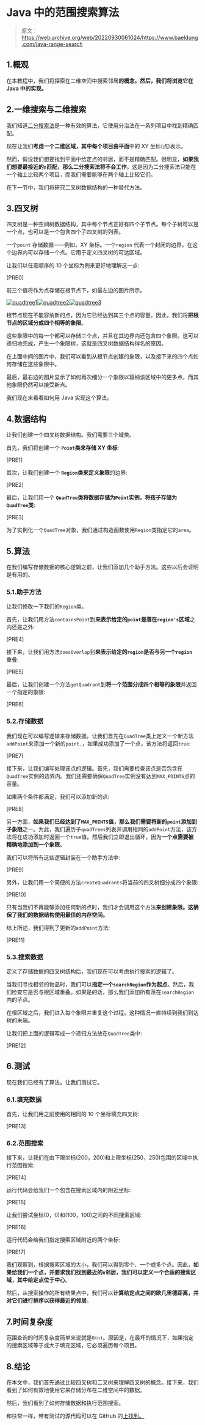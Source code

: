 # Java 中的范围搜索算法

> 原文：<https://web.archive.org/web/20220930061024/https://www.baeldung.com/java-range-search>

## 1.概观

在本教程中，我们将探索在二维空间中搜索邻居**的概念。然后，我们将浏览它在 Java 中的实现。**

## 2.一维搜索与二维搜索

我们知道[二分搜索法](/web/20220730070107/https://www.baeldung.com/java-binary-search)是一种有效的算法，它使用分治法在一系列项目中找到精确匹配。

现在让我们**考虑一个二维区域，其中每个项目由平面**中的 XY 坐标(点)表示。

然而，假设我们想要找到平面中给定点的邻居，而不是精确匹配。很明显，**如果我们想要最接近的`n`匹配，那么二分搜索法将不会工作**。这是因为二分搜索法只能在一个轴上比较两个项目，而我们需要能够在两个轴上比较它们。

在下一节中，我们将研究二叉树数据结构的一种替代方法。

## 3.四叉树

四叉树是一种空间树数据结构，其中每个节点正好有四个子节点。每个子树可以是一个点，也可以是一个包含四个子四叉树的列表。

一个`point` 存储数据——例如，XY 坐标。一个`region` 代表一个封闭的边界，在这个边界内可以存储一个点。它用于定义四叉树的可达区域。

让我们以任意顺序的 10 个坐标为例来更好地理解这一点:

[PRE0]

前三个值将作为点存储在根节点下，如最左边的图片所示。

[![quadtree1](img/90dd1f007943416a6c8bc6858ed54137.png)](/web/20220730070107/https://www.baeldung.com/wp-content/uploads/2019/12/quadtree1-300x300-1.png)[![quadtree2](img/149239b9e4387038bca1d7761c874efa.png)](/web/20220730070107/https://www.baeldung.com/wp-content/uploads/2019/12/quadtree2-300x300-1.png)[![quadtree3](img/377b8880493d9545d15b5f925c5e14e1.png)](/web/20220730070107/https://www.baeldung.com/wp-content/uploads/2019/12/quadtree3-300x300-1.png)

根节点现在不能容纳新的点，因为它已经达到其三个点的容量。因此，我们将**把根节点的区域分成四个相等的象限**。

这些象限中的每一个都可以存储三个点，并且在其边界内还包含四个象限。这可以递归地完成，产生一个象限树，这就是四叉树数据结构得名的原因。

在上面中间的图片中，我们可以看到从根节点创建的象限，以及接下来的四个点如何存储在这些象限中。

最后，最右边的图片显示了如何再次细分一个象限以容纳该区域中的更多点，而其他象限仍然可以接受新点。

我们现在来看看如何用 Java 实现这个算法。

## 4.数据结构

让我们创建一个四叉树数据结构。我们需要三个域类。

首先，我们将创建一个 **`Point`类来存储 XY 坐标**:

[PRE1]

其次，让我们创建一个 **`Region`类来定义象限**的边界:

[PRE2]

最后，让我们用一个 **`QuadTree`类将数据存储为`Point`实例，将孩子存储为`QuadTree`类**:

[PRE3]

为了实例化一个`QuadTree`对象，我们通过构造函数使用`Region`类指定它的`area`。

## 5.算法

在我们编写存储数据的核心逻辑之前，让我们添加几个助手方法。这些以后会证明是有用的。

### 5.1.助手方法

让我们修改一下我们的`Region`类。

首先，让我们用方法`containsPoint`到**来表示给定的`point`是落在`region's`区域**之内还是之外:

[PRE4]

接下来，让我们用方法`doesOverlap`到**来表示给定的`region`是否与另一个`region`** 重叠:

[PRE5]

最后，让我们创建一个方法`getQuadrant`到**将一个范围分成四个相等的象限**并返回一个指定的象限:

[PRE6]

### 5.2.存储数据

我们现在可以编写逻辑来存储数据。让我们首先在`QuadTree`类上定义一个新方法`addPoint`来添加一个新的`point.`，如果成功添加了一个点，该方法将返回`true`:

[PRE7]

接下来，让我们编写处理该点的逻辑。首先，我们需要检查该点是否包含在`QuadTree`实例的边界内。我们还需要确保`QuadTree`实例没有达到`MAX_POINTS`点的容量。

如果两个条件都满足，我们可以添加新的点:

[PRE8]

另一方面，**如果我们已经达到了`MAX_POINTS`值，那么我们需要将新的`point`添加到子象限**之一。为此，我们遍历子`quadTrees`列表并调用相同的`addPoint`方法，该方法将在成功添加时返回一个`true`值。然后我们立即退出循环，因为**一个点需要被精确地添加到一个象限**。

我们可以将所有这些逻辑封装在一个助手方法中:

[PRE9]

另外，让我们用一个简便的方法`createQuadrants`将当前的四叉树细分成四个象限:

[PRE10]

只有当我们不再能够添加任何新的点时，我们才会调用这个方法**来创建象限。这确保了我们的数据结构使用最佳的内存空间。**

综上所述，我们得到了更新的`addPoint`方法:

[PRE11]

### 5.3.搜索数据

定义了存储数据的四叉树结构后，我们现在可以考虑执行搜索的逻辑了。

当我们寻找相邻的物品时，我们可以**指定一个`searchRegion`作为起点**。然后，我们检查它是否与根区域重叠。如果是的话，那么我们添加所有落在`searchRegion`内的子点。

在根区域之后，我们进入每个象限并重复这个过程。这种情况一直持续到我们到达树的末端。

让我们把上面的逻辑写成一个递归方法放在`QuadTree`类中:

[PRE12]

## 6.测试

现在我们已经有了算法，让我们测试它。

### 6.1.填充数据

首先，让我们用之前使用的相同的 10 个坐标填充四叉树:

[PRE13]

### 6.2.范围搜索

接下来，让我们在由下限坐标(200，200)和上限坐标(250，250)包围的区域中执行范围搜索:

[PRE14]

运行代码会给我们一个包含在搜索区域内的附近坐标:

[PRE15]

让我们尝试坐标(0，0)和(100，100)之间的不同搜索区域:

[PRE16]

运行代码会给我们指定搜索区域附近的两个坐标:

[PRE17]

我们观察到，根据搜索区域的大小，我们可以得到零个、一个或多个点。因此，**如果给我们一个点，并要求我们找到最近的`n`邻居，我们可以定义一个合适的搜索区域，其中给定点位于中心**。

然后，从搜索操作的所有结果点中，我们可以**计算给定点之间的欧几里德距离，并对它们进行排序以获得最近的邻居**。

## 7.时间复杂度

范围查询的时间复杂度简单来说就是`O(n)`。原因是，在最坏的情况下，如果指定的搜索区域等于或大于填充区域，它必须遍历每个项目。

## 8.结论

在本文中，我们首先通过比较四叉树和二叉树来理解四叉树的概念。接下来，我们看到了如何有效地使用它来存储分布在二维空间中的数据。

然后，我们看到了如何存储数据和执行范围搜索。

和往常一样，带有测试的源代码可以在 GitHub 的[上找到。](https://web.archive.org/web/20220730070107/https://github.com/eugenp/tutorials/tree/master/algorithms-modules/algorithms-searching)